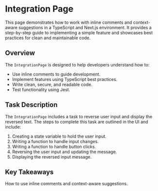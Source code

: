 # Integration Page

This page demonstrates how to work with inline comments and context-aware suggestions in a TypeScript and Next.js environment. It provides a step-by-step guide to implementing a simple feature and showcases best practices for clean and maintainable code.

## Overview

The `IntegrationPage` is designed to help developers understand how to:
- Use inline comments to guide development.
- Implement features using TypeScript best practices.
- Write clean, secure, and readable code.
- Test functionality using Jest.

## Task Description

The `IntegrationPage` includes a task to reverse user input and display the reversed text. The steps to complete this task are outlined in the UI and include:
1. Creating a state variable to hold the user input.
2. Writing a function to handle input changes.
3. Writing a function to handle button clicks.
4. Reversing the user input and updating the message.
5. Displaying the reversed input message.

## Key Takeaways
How to use inline comments and context-aware suggestions. 